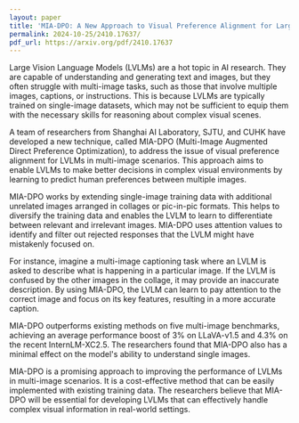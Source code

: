```yaml
---
layout: paper
title: 'MIA-DPO: A New Approach to Visual Preference Alignment for Large Vision-Language Models'
permalink: 2024-10-25/2410.17637/
pdf_url: https://arxiv.org/pdf/2410.17637
---
```


Large Vision Language Models (LVLMs) are a hot topic in AI research. They are capable of understanding and generating text and images, but they often struggle with multi-image tasks, such as those that involve multiple images, captions, or instructions. This is because LVLMs are typically trained on single-image datasets, which may not be sufficient to equip them with the necessary skills for reasoning about complex visual scenes.

A team of researchers from Shanghai AI Laboratory, SJTU, and CUHK have developed a new technique, called MIA-DPO (Multi-Image Augmented Direct Preference Optimization), to address the issue of visual preference alignment for LVLMs in multi-image scenarios. This approach aims to enable LVLMs to make better decisions in complex visual environments by learning to predict human preferences between multiple images.

MIA-DPO works by extending single-image training data with additional unrelated images arranged in collages or pic-in-pic formats. This helps to diversify the training data and enables the LVLM to learn to differentiate between relevant and irrelevant images. MIA-DPO uses attention values to identify and filter out rejected responses that the LVLM might have mistakenly focused on. 

For instance, imagine a multi-image captioning task where an LVLM is asked to describe what is happening in a particular image. If the LVLM is confused by the other images in the collage, it may provide an inaccurate description. By using MIA-DPO, the LVLM can learn to pay attention to the correct image and focus on its key features, resulting in a more accurate caption.

MIA-DPO outperforms existing methods on five multi-image benchmarks, achieving an average performance boost of 3% on LLaVA-v1.5 and 4.3% on the recent InternLM-XC2.5. The researchers found that MIA-DPO also has a minimal effect on the model's ability to understand single images.

MIA-DPO is a promising approach to improving the performance of LVLMs in multi-image scenarios. It is a cost-effective method that can be easily implemented with existing training data. The researchers believe that MIA-DPO will be essential for developing LVLMs that can effectively handle complex visual information in real-world settings. 
